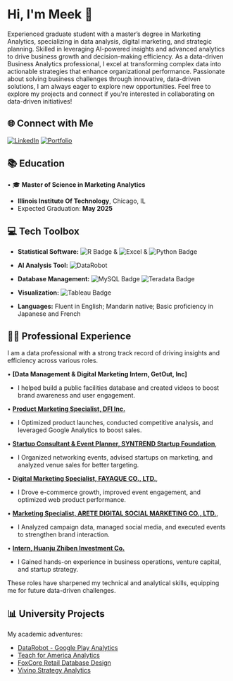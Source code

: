 # Hi, I'm Meek 👋

Experienced graduate student with a master’s degree in Marketing Analytics, specializing in data analysis, digital marketing, and strategic planning. Skilled in leveraging AI-powered insights and advanced analytics to drive business growth and decision-making efficiency.
As a data-driven Business Analytics professional, I excel at transforming complex data into actionable strategies that enhance organizational performance. Passionate about solving business challenges through innovative, data-driven solutions, I am always eager to explore new opportunities.
Feel free to explore my projects and connect if you're interested in collaborating on data-driven initiatives!

## 🌐 Connect with Me

[![LinkedIn](https://img.shields.io/badge/LinkedIn-Connect-blue?style=for-the-badge&logo=linkedin)](https://www.linkedin.com/in/tachin/)           [![Portfolio](https://img.shields.io/badge/Portfolio-Visit-ff69b4?style=for-the-badge&logo=google-chrome)](https://sites.google.com/hawk.iit.edu/tachin?usp=sharing)

## 📚 Education

• 🎓 **Master of Science in Marketing Analytics**
  - **Illinois Institute Of Technology**, Chicago, IL
  - Expected Graduation: **May 2025**

## 💻 Tech Toolbox

- **Statistical Software:**  ![R Badge](https://img.shields.io/badge/R-%23276DC3?style=flat&logo=R&logoColor=white) & ![Excel](https://img.shields.io/badge/Excel%20-%20light%20green?style=flat) & ![Python Badge](https://img.shields.io/badge/Python-%233776AB?style=flat&logo=python&logoColor=white)

- **AI Analysis Tool:** ![DataRobot](https://img.shields.io/badge/DataRobot%20-%20purple?style=flat)

- **Database Management:** ![MySQL Badge](https://img.shields.io/badge/MySQL-%234479A1?style=flat&logo=mysql&logoColor=white) ![Teradata Badge](https://img.shields.io/badge/Teradata-orange?style=flat&logo=Teradata&logoColor=white)  

- **Visualization:** ![Tableau Badge](https://img.shields.io/badge/Tableau-%23E97627?style=flat&logo=tableau&logoColor=white)
- **Languages:** Fluent in English; Mandarin native; Basic proficiency in Japanese and French


## 👨‍💼 Professional Experience

I am a data professional with a strong track record of driving insights and efficiency across various roles.

• **[Data Management & Digital Marketing Intern, GetOut, Inc]**
- I helped build a public facilities database and created videos to boost brand awareness and user engagement.

• **[Product Marketing Specialist, DFI Inc.](https://sites.google.com/hawk.iit.edu/tachin/work-experience/dfi?authuser=0)**
- I Optimized product launches, conducted competitive analysis, and leveraged Google Analytics to boost sales.

• **[Startup Consultant & Event Planner, SYNTREND Startup Foundation](https://sites.google.com/hawk.iit.edu/tachin/work-experience/syntrend-startup-foundation?authuser=0)**, 
- I Organized networking events, advised startups on marketing, and analyzed venue sales for better targeting.

• **[Digital Marketing Specialist, FAYAQUE CO., LTD.](https://sites.google.com/hawk.iit.edu/tachin/work-experience/fayaque?authuser=0)**, 
- I Drove e-commerce growth, improved event engagement, and optimized web product performance.

• **[Marketing Specialist, ARETE DIGITAL SOCIAL MARKETING CO., LTD.](https://sites.google.com/hawk.iit.edu/tachin/work-experience/arete-digital-social-marketing?authuser=0)**, 
- I Analyzed campaign data, managed social media, and executed events to strengthen brand interaction.

• **[Intern, Huanju Zhiben Investment Co.](https://sites.google.com/hawk.iit.edu/tachin/work-experience/huanju-zhiben-investment?authuser=0)** 
- I Gained hands-on experience in business operations, venture capital, and startup strategy.

These roles have sharpened my technical and analytical skills, equipping me for future data-driven challenges.

## 📊 University Projects

My academic adventures:

- [DataRobot - Google Play Analytics](https://github.com/tachinho324/DataRobot_Google-Play-Analytics/tree/main)
- [Teach for America Analytics](https://github.com/tachinho324/TEACH-FOR-AMERICA-PREDICTIVE-ANALYTICS-PROJECT)
- [FoxCore Retail Database Design](https://github.com/tachinho324/FoxCore-Retail-Database-Design)
- [Vivino Strategy Analytics](https://github.com/tachinho324/Vivino-Strategy-Analytics-Project)

